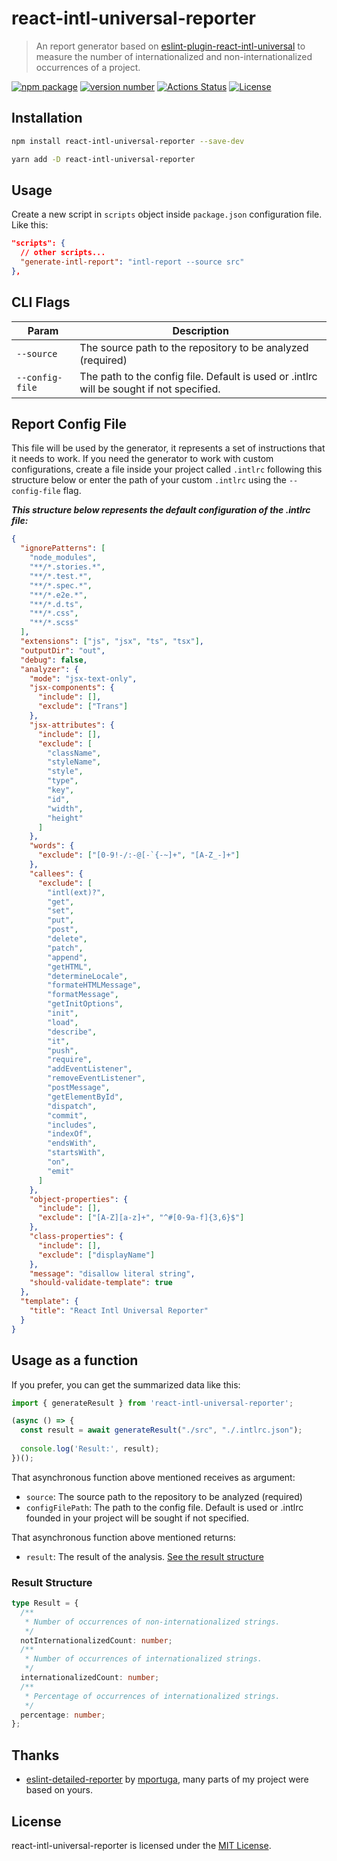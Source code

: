 # react-intl-universal-reporter

> An report generator based on [eslint-plugin-react-intl-universal](https://github.com/victorsoares96/eslint-plugin-react-intl-universal) to measure the number of internationalized and non-internationalized occurrences of a project.

[![npm package](https://img.shields.io/badge/npm%20i-react--intl--universal--reporter-brightgreen)](https://www.npmjs.com/package/react-intl-universal-reporter) [![version number](https://img.shields.io/npm/v/react-intl-universal-reporter?color=green&label=version)](https://github.com/victorsoares96/react-intl-universal-reporter/releases) [![Actions Status](https://github.com/victorsoares96/react-intl-universal-reporter/workflows/Test/badge.svg)](https://github.com/victorsoares96/react-intl-universal-reporter/actions) [![License](https://img.shields.io/github/license/victorsoares96/react-intl-universal-reporter)](https://github.com/victorsoares96/react-intl-universal-reporter/blob/main/LICENSE)

## Installation

```sh
npm install react-intl-universal-reporter --save-dev
```

```sh
yarn add -D react-intl-universal-reporter
```

## Usage

Create a new script in `scripts` object inside `package.json` configuration file. Like this:

```json
"scripts": {
  // other scripts...
  "generate-intl-report": "intl-report --source src"
},
```

## CLI Flags

| Param           | Description                                                                              |
| --------------- | ---------------------------------------------------------------------------------------- |
| `--source`      | The source path to the repository to be analyzed (required)                              |
| `--config-file` | The path to the config file. Default is used or .intlrc will be sought if not specified. |

## Report Config File

This file will be used by the generator, it represents a set of instructions that it needs to work. If you need the generator to work with custom configurations, create a file inside your project called `.intlrc` following this structure below or enter the path of your custom `.intlrc` using the `--config-file` flag.

***This structure below represents the default configuration of the .intlrc file:***

```json
{
  "ignorePatterns": [
    "node_modules",
    "**/*.stories.*",
    "**/*.test.*",
    "**/*.spec.*",
    "**/*.e2e.*",
    "**/*.d.ts",
    "**/*.css",
    "**/*.scss"
  ],
  "extensions": ["js", "jsx", "ts", "tsx"],
  "outputDir": "out",
  "debug": false,
  "analyzer": {
    "mode": "jsx-text-only",
    "jsx-components": {
      "include": [],
      "exclude": ["Trans"]
    },
    "jsx-attributes": {
      "include": [],
      "exclude": [
        "className",
        "styleName",
        "style",
        "type",
        "key",
        "id",
        "width",
        "height"
      ]
    },
    "words": {
      "exclude": ["[0-9!-/:-@[-`{-~]+", "[A-Z_-]+"]
    },
    "callees": {
      "exclude": [
        "intl(ext)?",
        "get",
        "set",
        "put",
        "post",
        "delete",
        "patch",
        "append",
        "getHTML",
        "determineLocale",
        "formateHTMLMessage",
        "formatMessage",
        "getInitOptions",
        "init",
        "load",
        "describe",
        "it",
        "push",
        "require",
        "addEventListener",
        "removeEventListener",
        "postMessage",
        "getElementById",
        "dispatch",
        "commit",
        "includes",
        "indexOf",
        "endsWith",
        "startsWith",
        "on",
        "emit"
      ]
    },
    "object-properties": {
      "include": [],
      "exclude": ["[A-Z][a-z]+", "^#[0-9a-f]{3,6}$"]
    },
    "class-properties": {
      "include": [],
      "exclude": ["displayName"]
    },
    "message": "disallow literal string",
    "should-validate-template": true
  },
  "template": {
    "title": "React Intl Universal Reporter"
  }
}
```

## Usage as a function

If you prefer, you can get the summarized data like this:

```js
import { generateResult } from 'react-intl-universal-reporter';

(async () => {
  const result = await generateResult("./src", "./.intlrc.json");
  
  console.log('Result:', result);
})();
```

That asynchronous function above mentioned receives as argument:

* `source`: The source path to the repository to be analyzed (required)
* `configFilePath`: The path to the config file. Default is used or .intlrc founded in your project will be sought if not specified.

That asynchronous function above mentioned returns:

* `result`: The result of the analysis. [See the result structure](#result-structure)

### Result Structure

```ts
type Result = {
  /**
   * Number of occurrences of non-internationalized strings.
   */
  notInternationalizedCount: number;
  /**
   * Number of occurrences of internationalized strings.
   */
  internationalizedCount: number;
  /**
   * Percentage of occurrences of internationalized strings.
   */
  percentage: number;
};
```

## Thanks

* [eslint-detailed-reporter](https://github.com/mportuga/eslint-detailed-reporter) by [mportuga](https://github.com/mportuga), many parts of my project were based on yours.

## License

react-intl-universal-reporter is licensed under the [MIT License](http://www.opensource.org/licenses/mit-license.php).
